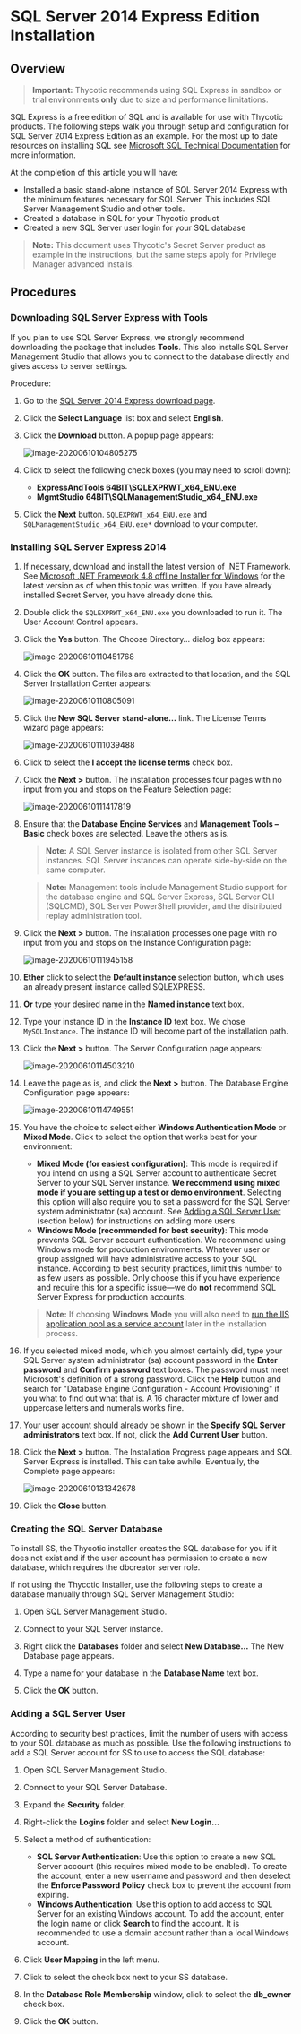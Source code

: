 [title]: # (SQL Server 2012 Express Edition Installation)
[tags]: # (Installation, SQL Server Express 2012)
[priority]: #

# SQL Server 2014 Express Edition Installation

## Overview

> **Important:** Thycotic recommends using SQL Express in sandbox or trial environments **only** due to size and performance limitations.

SQL Express is a free edition of SQL and is available for use with Thycotic products. The following steps walk you through setup and configuration for SQL Server 2014 Express Edition as an example. For the most up to date resources on installing SQL see [Microsoft SQL Technical Documentation](https://docs.microsoft.com/en-us/sql/?view=sql-server-ver15) for more information.

At the completion of this article you will have:

- Installed a basic stand-alone instance of SQL Server 2014 Express with the minimum features necessary for SQL Server. This includes SQL Server Management Studio and other tools.
- Created a database in SQL for your Thycotic product
- Created a new SQL Server user login for your SQL database

> **Note:** This document uses Thycotic's Secret Server product as example in the instructions, but the same steps apply for Privilege Manager advanced installs.

## Procedures

### Downloading SQL Server Express with Tools

If you plan to use SQL Server Express, we strongly recommend downloading the package that includes **Tools**. This also installs SQL Server Management Studio that allows you to connect to the database directly and gives access to server settings.

Procedure:

1. Go to the [SQL Server 2014 Express download page](https://www.microsoft.com/en-US/download/details.aspx?id=42299).

1. Click the **Select Language** list box and select **English**.

1. Click the **Download** button. A popup page appears:

   ![image-20200610104805275](images/image-20200610104805275.png)

1. Click to select the following check boxes (you may need to scroll down):

   - **ExpressAndTools 64BIT\SQLEXPRWT_x64_ENU.exe**
   - **MgmtStudio 64BIT\SQLManagementStudio_x64_ENU.exe**

1. Click the **Next** button. `SQLEXPRWT_x64_ENU.exe` and `SQLManagementStudio_x64_ENU.exe*` download to your computer.

### Installing SQL Server Express 2014

1. If necessary, download and install the latest version of .NET Framework. See [Microsoft .NET Framework 4.8 offline Installer for Windows](https://support.microsoft.com/en-us/help/4503548/microsoft-net-framework-4-8-offline-installer-for-windows) for the latest version as of when this topic was written. If you have already installed Secret Server, you have already done this.

1. Double click the `SQLEXPRWT_x64_ENU.exe` you downloaded to run it. The User Account Control appears.

1. Click the **Yes** button. The Choose Directory… dialog box appears:

   ![image-20200610110451768](images/image-20200610110451768.png)

1. Click the **OK** button. The files are extracted to that location, and the SQL Server Installation Center appears:

   ![image-20200610110805091](images/image-20200610110805091.png)

1. Click the **New SQL Server stand-alone…** link. The License Terms wizard page appears:

   ![image-20200610111039488](images/image-20200610111039488.png)

1. Click to select the **I accept the license terms** check box.

1. Click the **Next \>** button. The installation processes four pages with no input from you and stops on the Feature Selection page:

   ![image-20200610111417819](images/image-20200610111417819.png)

1. Ensure that the **Database Engine Services** and **Management Tools – Basic** check boxes are selected. Leave the others as is.

   > **Note:** A SQL Server instance is isolated from other SQL Server instances. SQL Server instances can operate side-by-side on the same computer.

   > **Note:** Management tools include Management Studio support for the database engine and SQL Server Express, SQL Server CLI (SQLCMD), SQL Server PowerShell provider, and the distributed replay administration tool.

1. Click the **Next \>** button. The installation processes one page with no input from you and stops on the Instance Configuration page:

   ![image-20200610111945158](images/image-20200610111945158.png)

1. **Ether** click to select the **Default instance** selection button, which uses an already present instance called SQLEXPRESS.

1. **Or** type your desired name in the **Named instance** text box.

1. Type your instance ID in the **Instance ID** text box. We chose `MySQLInstance`. The instance ID will become part of the installation path.

1. Click the **Next \>** button. The Server Configuration page appears:

   ![image-20200610114503210](images/image-20200610114503210.png)

1. Leave the page as is, and click the **Next \>** button. The Database Engine Configuration page appears:

   ![image-20200610114749551](images/image-20200610114749551.png)

1. You have the choice to select either **Windows Authentication Mode** or **Mixed Mode**. Click to select the option that works best for your environment:

   - **Mixed Mode (for easiest configuration)**: This mode is required if you intend on using a SQL Server account to authenticate Secret Server to your SQL Server instance. **We recommend using mixed mode if you are setting up a test or demo environment**. Selecting this option will also require you to set a password for the SQL Server system administrator (sa) account. See [Adding a SQL Server User ](https://thycotic.force.com/support/s/article/Adv-Install-SQL-2016#user)(section below) for instructions on adding more users.
   - **Windows Mode (recommended for best security)**: This mode prevents SQL Server account authentication. We recommend using Windows mode for production environments. Whatever user or group assigned will have administrative access to your SQL instance. According to best security practices, limit this number to as few users as possible. Only choose this if you have experience and require this for a specific issue—we do **not** recommend SQL Server Express for production accounts.

   > **Note:** If choosing **Windows Mode** you will also need to  [run the IIS application pool as a service account](../running-ss-iis-app-pool-service-account/index.md) later in the installation process.

1. If you selected mixed mode, which you almost certainly did, type your SQL Server system administrator (sa) account password in the **Enter password** and **Confirm password** text boxes. The password must meet Microsoft's definition of a strong password. Click the **Help** button and search for "Database Engine Configuration - Account Provisioning" if you what to find out what that is. A 16 character mixture of lower and uppercase letters and numerals works fine.

1. Your user account should already be shown in the **Specify SQL Server administrators** text box. If not, click the **Add Current User** button.

1. Click the **Next \>** button. The Installation Progress page appears and SQL Server Express is installed. This can take awhile. Eventually, the Complete page appears:

   ![image-20200610131342678](images/image-20200610131342678.png)

1. Click the **Close** button.

### Creating the SQL Server Database

To install SS, the Thycotic installer creates the SQL database for you if it does not exist and if the user account has permission to create a new database, which requires the dbcreator server role.

If not using the Thycotic Installer, use the following steps to create a database manually through SQL Server Management Studio:

1. Open SQL Server Management Studio.

1. Connect to your SQL Server instance.

1. Right click the **Databases** folder and select **New Database…** The New Database page appears.

1. Type a name for your database in the **Database Name** text box.

1. Click the **OK** button.

### Adding a SQL Server User

According to security best practices, limit the number of users with access to your SQL database as much as possible. Use the following instructions to add a SQL Server account for SS to use to access the SQL database:

1. Open SQL Server Management Studio.

1. Connect to your SQL Server Database.

1. Expand the **Security** folder.

1. Right-click the **Logins** folder and select **New Login…**

1. Select a method of authentication:

   - **SQL Server Authentication**:  Use this option to create a new SQL Server account (this requires mixed mode to be enabled). To create the account, enter a new username and password and then deselect the **Enforce Password Policy** check box to prevent the account from expiring.
   - **Windows Authentication**:  Use this option to add access to SQL Server for an existing Windows account. To add the account, enter the login name or click **Search** to find the account. It is recommended to use a domain account rather than a local Windows account.

1. Click **User Mapping** in the left menu.

1. Click to select the check box next to your SS database.

1. In the **Database Role Membership** window, click to select the **db_owner** check box.

1. Click the **OK** button.
